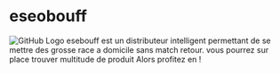 # eseobouff
![GitHub Logo](https://yt3.ggpht.com/a-/AJLlDp0mG7LWfZ_Qr_uRACGBP5ItykFXsBV4FeiEdQ=s900-mo-c-c0xffffffff-rj-k-no)
esebouff est un distributeur intelligent permettant de se mettre des grosse race a domicile sans match retour.
vous pourrez sur place trouver multitude de produit
Alors profitez en !
